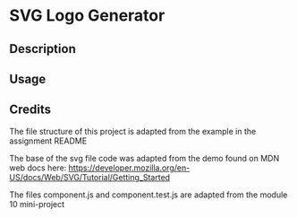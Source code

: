 # SVG Logo Generator

## Description

## Usage

## Credits
The file structure of this project is adapted from the example in the assignment README

The base of the svg file code was adapted from the demo found on MDN web docs here: https://developer.mozilla.org/en-US/docs/Web/SVG/Tutorial/Getting_Started

The files component.js and component.test.js are adapted from the module 10 mini-project